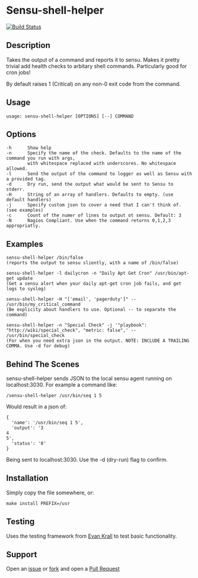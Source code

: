 # Sensu-shell-helper
[![Build Status](https://travis-ci.org/solarkennedy/sensu-shell-helper.png)](https://travis-ci.org/solarkennedy/sensu-shell-helper)

## Description

Takes the output of a command and reports it to sensu. Makes it pretty trivial
add health checks to arbitary shell commands. Particularly good for cron jobs!

By default raises 1 (Critical) on any non-0 exit code from the command.

## Usage

    usage: sensu-shell-helper [OPTIONS] [--] COMMAND

## Options

    -h      Show help
    -n      Specify the name of the check. Defaults to the name of the command you run with args,
            with whitespace replaced with underscores. No whitespace allowed.
    -l      Send the output of the command to logger as well as Sensu with a provided tag.
    -d      Dry run, send the output what would be sent to Sensu to stderr.
    -H      String of an array of handlers. Defaults to empty. (use default handlers)
    -j      Specify custom json to cover a need that I can't think of. (see examples)
    -c      Count of the numer of lines to output ot sensu. Default: 3
    -N      Nagios Compliant. Use when the command returns 0,1,2,3 appropriatly.

## Examples

    sensu-shell-helper /bin/false
    (reports the output to sensu sliently, with a name of /bin/false)

    sensu-shell-helper -l dailycron -n "Daily Apt Get Cron" /usr/bin/apt-get update
    (Get a sensu alert when your daily apt-get cron job fails, and get logs to syslog)

    sensu-shell-helper -H "['email', 'pagerduty']" -- /usr/bin/my_critical_command
    (Be explicity about handlers to use. Optional -- to separate the command)

    sensu-shell-helper -n "Special Check" -j '"playbook": "http://wiki/special_check", "metric: false",' -- /usr/bin/special_check
    (For when you need extra json in the output. NOTE: INCLUDE A TRAILING COMMA. Use -d for debug)

## Behind The Scenes

sensu-shell-helper sends JSON to the local sensu agent running on localhost:3030. 
For example a command like:

    /sensu-shell-helper /usr/bin/seq 1 5

Would result in a json of:

    {
      'name': '/usr/bin/seq 1 5',
      'output': '3
    4
    5', 
      'status': '0'
    }

Being sent to localhost:3030. Use the -d (dry-run) flag to confirm.

## Installation

Simply copy the file somewhere, or:

    make install PREFIX=/usr

## Testing
Uses the testing framework from [Evan Krall](https://github.com/EvanKrall/bash-present)
to test basic functionality.

## Support
Open an [issue](https://github.com/solarkennedy/sensu-shell-helper/issues) or
[fork](https://github.com/solarkennedy/sensu-shell-helper/fork) and open a
[Pull Request](https://github.com/solarkennedy/sensu-shell-helper/pulls)
                 
